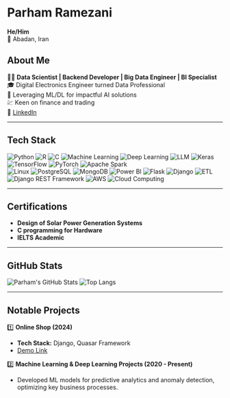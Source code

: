 # Parham Ramezani  
**He/Him**  
📍 Abadan, Iran  

## About Me  
👨‍💻 **Data Scientist | Backend Developer | Big Data Engineer | BI Specialist**  
🎓 Digital Electronics Engineer turned Data Professional  
🌟 Leveraging ML/DL for impactful AI solutions  
💹 Keen on finance and trading  
🔗 [LinkedIn](https://www.linkedin.com/in/parham-ramezani-739451335)  

---

## Tech Stack  
![Python](https://img.shields.io/badge/Python-yellow) ![R](https://img.shields.io/badge/R-blue) ![C](https://img.shields.io/badge/C-lightblue) ![Machine Learning](https://img.shields.io/badge/Machine_Learning-lightgreen)  ![Deep Learning](https://img.shields.io/badge/Deep_Learning-red)  ![LLM](https://img.shields.io/badge/LLM-purple)  ![Keras](https://img.shields.io/badge/Keras-skyblue)  ![TensorFlow](https://img.shields.io/badge/TensorFlow-purple)  ![PyTorch](https://img.shields.io/badge/PyTorch-red)  ![Apache Spark](https://img.shields.io/badge/Apache_Spark-yellow)  
![Linux](https://img.shields.io/badge/Linux-purple) ![PostgreSQL](https://img.shields.io/badge/PostgreSQL-blueviolet)  ![MongoDB](https://img.shields.io/badge/MongoDB-green)  ![Power BI](https://img.shields.io/badge/PowerBI-yellow)  ![Flask](https://img.shields.io/badge/Flask-lightgrey)  ![Django](https://img.shields.io/badge/Django-darkgreen)  ![ETL](https://img.shields.io/badge/ETL-lightgreen)  ![Django REST Framework](https://img.shields.io/badge/DRF-red)  ![AWS](https://img.shields.io/badge/AWS-darkorange)  ![Cloud Computing](https://img.shields.io/badge/Cloud_Computing-skyblue)  

---

## Certifications  
- **Design of Solar Power Generation Systems**  
- **C programming for Hardware**  
- **IELTS Academic**  

---

## GitHub Stats  
![Parham's GitHub Stats](https://github-readme-stats.vercel.app/api?username=prrmzz&show_icons=true&theme=dark) ![Top Langs](https://github-readme-stats.vercel.app/api/top-langs/?username=prrmzz&layout=compact&theme=dark)  

---

## Notable Projects  

1️⃣ **Online Shop (2024)**  
- **Tech Stack:** Django, Quasar Framework  
- [Demo Link](https://quasar-django.vercel.app/)  

2️⃣ **Machine Learning & Deep Learning Projects (2020 - Present)**  
- Developed ML models for predictive analytics and anomaly detection, optimizing key business processes.  
